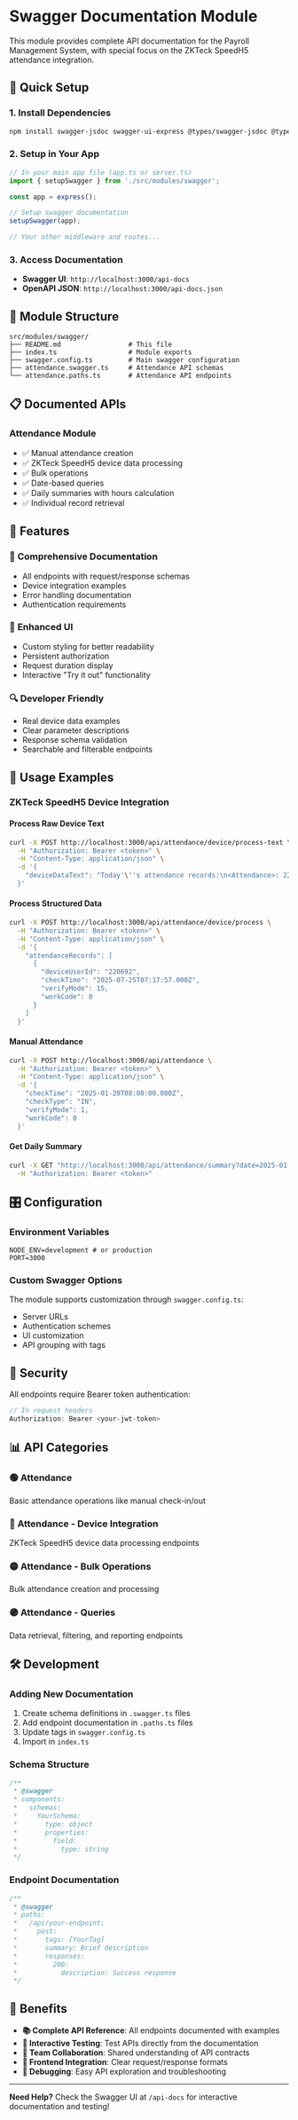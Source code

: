 # Swagger Documentation Module

This module provides complete API documentation for the Payroll Management System, with special focus on the ZKTeck SpeedH5 attendance integration.

## 🚀 Quick Setup

### 1. Install Dependencies
```bash
npm install swagger-jsdoc swagger-ui-express @types/swagger-jsdoc @types/swagger-ui-express
```

### 2. Setup in Your App
```typescript
// In your main app file (app.ts or server.ts)
import { setupSwagger } from './src/modules/swagger';

const app = express();

// Setup swagger documentation
setupSwagger(app);

// Your other middleware and routes...
```

### 3. Access Documentation
- **Swagger UI**: `http://localhost:3000/api-docs`
- **OpenAPI JSON**: `http://localhost:3000/api-docs.json`

## 📁 Module Structure

```
src/modules/swagger/
├── README.md                 # This file
├── index.ts                  # Module exports
├── swagger.config.ts         # Main swagger configuration
├── attendance.swagger.ts     # Attendance API schemas
└── attendance.paths.ts       # Attendance API endpoints
```

## 📋 Documented APIs

### Attendance Module
- ✅ Manual attendance creation
- ✅ ZKTeck SpeedH5 device data processing
- ✅ Bulk operations
- ✅ Date-based queries
- ✅ Daily summaries with hours calculation
- ✅ Individual record retrieval

## 🔧 Features

### 🎯 **Comprehensive Documentation**
- All endpoints with request/response schemas
- Device integration examples
- Error handling documentation
- Authentication requirements

### 🎨 **Enhanced UI**
- Custom styling for better readability
- Persistent authorization
- Request duration display
- Interactive "Try it out" functionality

### 🔍 **Developer Friendly**
- Real device data examples
- Clear parameter descriptions
- Response schema validation
- Searchable and filterable endpoints

## 📝 Usage Examples

### ZKTeck SpeedH5 Device Integration

#### Process Raw Device Text
```bash
curl -X POST http://localhost:3000/api/attendance/device/process-text \
  -H "Authorization: Bearer <token>" \
  -H "Content-Type: application/json" \
  -d '{
    "deviceDataText": "Today'\''s attendance records:\n<Attendance>: 220692 : 2025-07-25 07:17:57 (15, 0)\n<Attendance>: 240163 : 2025-07-25 06:54:21 (15, 0)"
  }'
```

#### Process Structured Data
```bash
curl -X POST http://localhost:3000/api/attendance/device/process \
  -H "Authorization: Bearer <token>" \
  -H "Content-Type: application/json" \
  -d '{
    "attendanceRecords": [
      {
        "deviceUserId": "220692",
        "checkTime": "2025-07-25T07:17:57.000Z",
        "verifyMode": 15,
        "workCode": 0
      }
    ]
  }'
```

#### Manual Attendance
```bash
curl -X POST http://localhost:3000/api/attendance \
  -H "Authorization: Bearer <token>" \
  -H "Content-Type: application/json" \
  -d '{
    "checkTime": "2025-01-20T08:00:00.000Z",
    "checkType": "IN",
    "verifyMode": 1,
    "workCode": 0
  }'
```

#### Get Daily Summary
```bash
curl -X GET "http://localhost:3000/api/attendance/summary?date=2025-01-20" \
  -H "Authorization: Bearer <token>"
```

## 🎛️ Configuration

### Environment Variables
```env
NODE_ENV=development # or production
PORT=3000
```

### Custom Swagger Options
The module supports customization through `swagger.config.ts`:
- Server URLs
- Authentication schemes
- UI customization
- API grouping with tags

## 🔐 Security

All endpoints require Bearer token authentication:
```typescript
// In request headers
Authorization: Bearer <your-jwt-token>
```

## 📊 API Categories

### 🟢 **Attendance**
Basic attendance operations like manual check-in/out

### 🔵 **Attendance - Device Integration**
ZKTeck SpeedH5 device data processing endpoints

### 🟡 **Attendance - Bulk Operations**
Bulk attendance creation and processing

### 🟣 **Attendance - Queries**
Data retrieval, filtering, and reporting endpoints

## 🛠️ Development

### Adding New Documentation
1. Create schema definitions in `.swagger.ts` files
2. Add endpoint documentation in `.paths.ts` files
3. Update tags in `swagger.config.ts`
4. Import in `index.ts`

### Schema Structure
```typescript
/**
 * @swagger
 * components:
 *   schemas:
 *     YourSchema:
 *       type: object
 *       properties:
 *         field:
 *           type: string
 */
```

### Endpoint Documentation
```typescript
/**
 * @swagger
 * paths:
 *   /api/your-endpoint:
 *     post:
 *       tags: [YourTag]
 *       summary: Brief description
 *       responses:
 *         200:
 *           description: Success response
 */
```

## 🎉 Benefits

- **📚 Complete API Reference**: All endpoints documented with examples
- **🔧 Interactive Testing**: Test APIs directly from the documentation
- **👥 Team Collaboration**: Shared understanding of API contracts
- **🚀 Frontend Integration**: Clear request/response formats
- **🐛 Debugging**: Easy API exploration and troubleshooting

---

**Need Help?** Check the Swagger UI at `/api-docs` for interactive documentation and testing! 